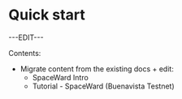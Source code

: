 ﻿---
sidebar_position: 2
---

# Quick start

---EDIT---

Contents: 

- Migrate content from the existing docs + edit:
	- SpaceWard Intro
	- Tutorial - SpaceWard (Buenavista Testnet)
